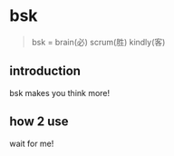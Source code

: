 # bsk

> bsk = brain(必) scrum(胜) kindly(客)

## introduction
bsk makes you think more!

## how 2 use
wait for me!
